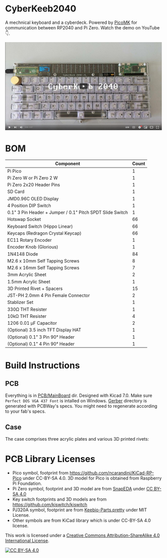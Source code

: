 # CyberKeeb2040
A mechnical keyboard and a cyberdeck. Powered by [PicoMK](https://github.com/zli117/PicoMK) for communication between RP2040 and Pi Zero. Watch the demo on YouTube 👇.

[![Watch the demo video](Images/Screenshot%202023-08-19%20CyberKeeb%202040.png)](https://youtu.be/GYs4eybdZCU)

# BOM
| Component | Count |
| ------------- | ------------- |
| Pi Pico  | 1 |
| Pi Zero W or Pi Zero 2 W  | 1 |
| Pi Zero 2x20 Header Pins  | 1 |
| SD Card  | 1 |
| JMD0.96C OLED Display | 1 |
| 4 Position DIP Switch | 1 |
| 0.1" 3 Pin Header + Jumper / 0.1" Pitch SPDT Slide Switch | 1 |
| Hotswap Socket | 66 |
| Keyboard Switch (Hippo Linear) | 66 |
| Keycaps (Redragon Crystal Keycap) | 66 |
| EC11 Rotary Encoder | 1 |
| Encoder Knob (Glorious) | 1 |
| 1N4148 Diode | 84 |
| M2.6 x 10mm Self Tapping Screws | 8 |
| M2.6 x 16mm Self Tapping Screws | 7 |
| 3mm Acrylic Sheet | 2 |
| 1.5mm Acrylic Sheet | 1 |
| 3D Printed Rivet + Spacers | 15 |
| JST-PH 2.0mm 4 Pin Female Connector | 2 |
| Stablizer Set | 1 |
| 330Ω THT Resister | 1 |
| 10kΩ THT Resister | 4 |
| 1206 0.01 µF Capacitor | 2 |
| (Optional) 3.5 inch TFT Display HAT | 1 |
| (Optional) 0.1" 3 Pin 90° Header | 1 |
| (Optional) 0.1" 4 Pin 90° Header | 1 |

# Build Instructions

## PCB
Everything is in [PCB/MainBoard](PCB/MainBoard) dir. Designed with Kicad 7.0. Make sure `Perfect DOS VGA 437 Font` is intalled on Windows. [Gerber](PCB/MainBoard/Gerber) directory is generated with PCBWay's specs. You might need to regenerate according to your fab's specs.

## Case
The case comprises three acrylic plates and various 3D printed rivets:


# PCB Library Licenses

 * Pico symbol, footprint from https://github.com/ncarandini/KiCad-RP-Pico under CC-BY-SA 4.0. 3D model for Pico is obtained from Raspberry Pi Foundation.
 * Pi Zero symbol, footprint and 3D model are from [SnapEDA](https://www.snapeda.com/parts/ADA3708/Adafruit%20Industries%20LLC/view-part/) under [CC BY-SA 4.0](https://support.snapeda.com/en/articles/2957814-what-is-the-license-for-symbols-and-footprints)
 * Key switch footprints and 3D models are from https://github.com/kiswitch/kiswitch
 * PJ320A symbol, footprint are from [Keebio-Parts.pretty](https://github.com/keebio/Keebio-Parts.pretty/blob/master/TRRS-PJ-320A.kicad_mod) under MIT License.
 * Other symbols are from KiCad library which is under CC-BY-SA 4.0 license. 


This work is licensed under a
[Creative Commons Attribution-ShareAlike 4.0 International License][cc-by-sa].

[![CC BY-SA 4.0][cc-by-sa-image]][cc-by-sa]

[cc-by-sa]: http://creativecommons.org/licenses/by-sa/4.0/
[cc-by-sa-image]: https://licensebuttons.net/l/by-sa/4.0/88x31.png
[cc-by-sa-shield]: https://img.shields.io/badge/License-CC%20BY--SA%204.0-lightgrey.svg
